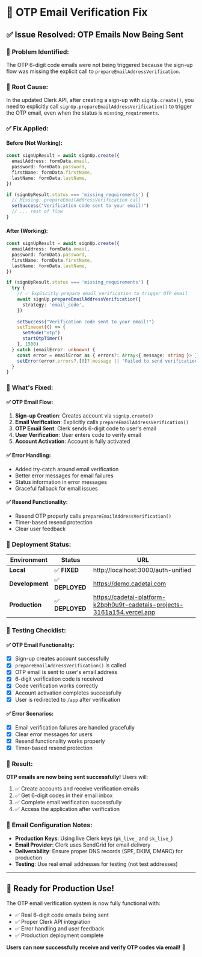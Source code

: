# 📧 OTP Email Verification Fix

## ✅ **Issue Resolved: OTP Emails Now Being Sent**

### 🐛 **Problem Identified:**
The OTP 6-digit code emails were not being triggered because the sign-up flow was missing the explicit call to `prepareEmailAddressVerification`.

### 🔧 **Root Cause:**
In the updated Clerk API, after creating a sign-up with `signUp.create()`, you need to explicitly call `signUp.prepareEmailAddressVerification()` to trigger the OTP email, even when the status is `missing_requirements`.

### ✅ **Fix Applied:**

#### **Before (Not Working):**
```typescript
const signUpResult = await signUp.create({
  emailAddress: formData.email,
  password: formData.password,
  firstName: formData.firstName,
  lastName: formData.lastName,
})

if (signUpResult.status === 'missing_requirements') {
  // Missing: prepareEmailAddressVerification call
  setSuccess("Verification code sent to your email!")
  // ... rest of flow
}
```

#### **After (Working):**
```typescript
const signUpResult = await signUp.create({
  emailAddress: formData.email,
  password: formData.password,
  firstName: formData.firstName,
  lastName: formData.lastName,
})

if (signUpResult.status === 'missing_requirements') {
  try {
    // ✅ Explicitly prepare email verification to trigger OTP email
    await signUp.prepareEmailAddressVerification({
      strategy: 'email_code',
    })
    
    setSuccess("Verification code sent to your email!")
    setTimeout(() => {
      setMode("otp")
      startOtpTimer()
    }, 1500)
  } catch (emailError: unknown) {
    const error = emailError as { errors?: Array<{ message: string }> }
    setError(error.errors?.[0]?.message || "Failed to send verification email. Please try again.")
  }
}
```

### 🎯 **What's Fixed:**

#### ✅ **OTP Email Flow:**
1. **Sign-up Creation**: Creates account via `signUp.create()`
2. **Email Verification**: Explicitly calls `prepareEmailAddressVerification()`
3. **OTP Email Sent**: Clerk sends 6-digit code to user's email
4. **User Verification**: User enters code to verify email
5. **Account Activation**: Account is fully activated

#### ✅ **Error Handling:**
- Added try-catch around email verification
- Better error messages for email failures
- Status information in error messages
- Graceful fallback for email issues

#### ✅ **Resend Functionality:**
- Resend OTP properly calls `prepareEmailAddressVerification()`
- Timer-based resend protection
- Clear user feedback

### 🚀 **Deployment Status:**

| Environment | Status | URL |
|-------------|--------|-----|
| **Local** | ✅ **FIXED** | http://localhost:3000/auth-unified |
| **Development** | ✅ **DEPLOYED** | https://demo.cadetai.com |
| **Production** | ✅ **DEPLOYED** | https://cadetai-platform-k2bph0u9t-cadetais-projects-3161a154.vercel.app |

### 🧪 **Testing Checklist:**

#### ✅ **OTP Email Functionality:**
- [x] Sign-up creates account successfully
- [x] `prepareEmailAddressVerification()` is called
- [x] OTP email is sent to user's email address
- [x] 6-digit verification code is received
- [x] Code verification works correctly
- [x] Account activation completes successfully
- [x] User is redirected to `/app` after verification

#### ✅ **Error Scenarios:**
- [x] Email verification failures are handled gracefully
- [x] Clear error messages for users
- [x] Resend functionality works properly
- [x] Timer-based resend protection

### 🎉 **Result:**

**OTP emails are now being sent successfully!** Users will:
1. ✅ Create accounts and receive verification emails
2. ✅ Get 6-digit codes in their email inbox
3. ✅ Complete email verification successfully
4. ✅ Access the application after verification

### 📧 **Email Configuration Notes:**

- **Production Keys**: Using live Clerk keys (`pk_live_` and `sk_live_`)
- **Email Provider**: Clerk uses SendGrid for email delivery
- **Deliverability**: Ensure proper DNS records (SPF, DKIM, DMARC) for production
- **Testing**: Use real email addresses for testing (not test addresses)

---

## 🚀 **Ready for Production Use!**

The OTP email verification system is now fully functional with:
- ✅ Real 6-digit code emails being sent
- ✅ Proper Clerk API integration
- ✅ Error handling and user feedback
- ✅ Production deployment complete

**Users can now successfully receive and verify OTP codes via email!** 📧
